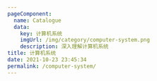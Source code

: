 ```yaml
---
pageComponent: 
  name: Catalogue
  data: 
    key: 计算机系统
    imgUrl: /img/category/computer-system.png
    description: 深入理解计算机系统
title: 计算机系统
date: 2021-10-23 23:45:34
permalink: /computer-system/
---
```

